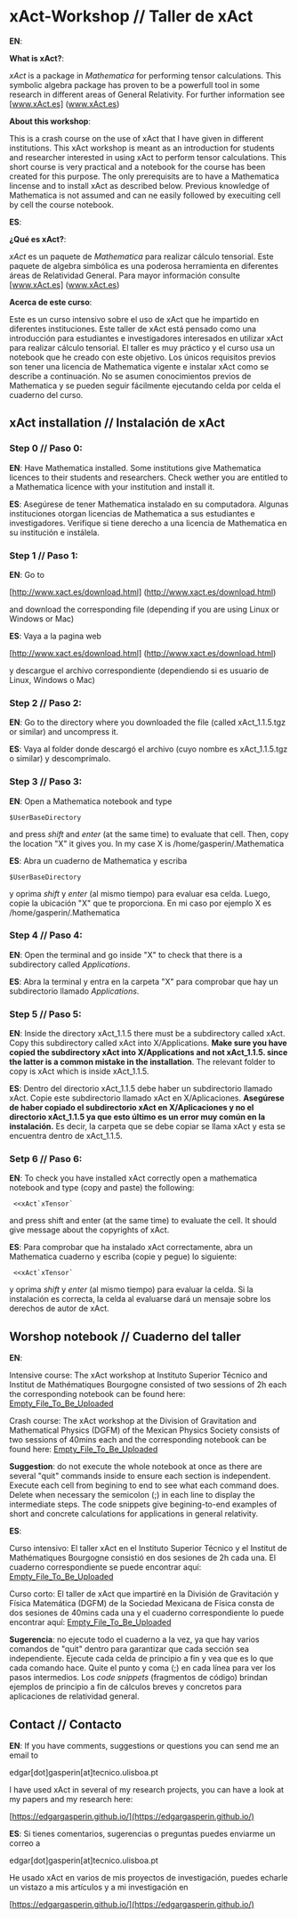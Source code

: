 # xAct-Workshop // Taller de xAct

**EN**:

**What is xAct?**:

*xAct* is a package in *Mathematica* for performing tensor calculations. This symbolic algebra package has proven to be a powerfull tool in some research in different areas of General Relativity. For further information see [www.xAct.es] (www.xAct.es)

**About this workshop**:

This is a crash course on the use of xAct that I have given in different institutions. This xAct workshop is meant as an introduction for students and researcher interested in using xAct to perform tensor calculations. This short course is very practical and a notebook for the course has been created for this purpose.  The only prerequisits are to have a Mathematica lincense and to install xAct as described below. Previous knowledge of Mathematica is not assumed and can ne easily followed by execuiting cell by cell the course notebook.

**ES**:

**¿Qué es xAct?**:

*xAct* es un paquete de *Mathematica* para realizar cálculo tensorial. Este paquete de algebra simbólica es una poderosa herramienta en diferentes áreas de Relatividad General. Para mayor información consulte [www.xAct.es] (www.xAct.es)

**Acerca de este curso**:

Este es un curso intensivo sobre el uso de xAct que he impartido en diferentes instituciones. Este taller de xAct está pensado como una introducción para estudiantes e investigadores interesados ​​en utilizar xAct para realizar cálculo tensorial. El taller es muy práctico y el curso usa un notebook que he creado con este objetivo.  Los únicos requisitos previos son tener una licencia de Mathematica vigente e instalar xAct como se describe a continuación. No se asumen conocimientos previos de Mathematica y se pueden seguir fácilmente ejecutando celda por celda el cuaderno del curso.

## xAct installation // Instalación de xAct

### Step 0 // Paso 0:

**EN**: Have Mathematica installed. Some institutions give Mathematica licences to their students and researchers. Check wether you are entitled to a Mathematica licence with your institution and install it.

**ES**: Asegúrese de tener Mathematica instalado en su computadora. Algunas instituciones otorgan licencias de Mathematica a sus estudiantes e investigadores. Verifique si tiene derecho a una licencia de Mathematica en su institución e instálela.

### Step 1 // Paso 1: 

**EN**: Go to 

[http://www.xact.es/download.html] (http://www.xact.es/download.html)

and download the corresponding file (depending if you are using Linux or
Windows or Mac)

**ES**: Vaya a la pagina web

[http://www.xact.es/download.html] (http://www.xact.es/download.html)

y descargue el archivo correspondiente (dependiendo si es usuario de Linux, Windows o Mac)

### Step 2 // Paso 2:
**EN**: Go to the directory where you downloaded the file (called
xAct_1.1.5.tgz or similar) and uncompress it.

**ES**: Vaya al folder donde descargó el archivo (cuyo nombre es xAct_1.1.5.tgz o similar) y descomprímalo. 

### Step 3 // Paso 3:

**EN**: Open a Mathematica notebook and type 
```
$UserBaseDirectory 
```
and press *shift* and *enter* (at the same time) to evaluate that cell.
Then, copy the location "X" it gives you. In my case X is
/home/gasperin/.Mathematica

**ES**: Abra un cuaderno de Mathematica y escriba 
```
$UserBaseDirectory 
```
 y oprima *shift* y *enter* (al mismo tiempo) para evaluar esa celda.
Luego, copie la ubicación "X" que te proporciona. En mi caso por ejemplo X es 
/home/gasperin/.Mathematica

### Step 4 // Paso 4: 

**EN**: Open the terminal and go inside "X" to check that there is a
subdirectory called *Applications*.

**ES**: Abra la terminal y entra en la carpeta "X" para comprobar que hay un
subdirectorio llamado *Applications*.

### Step 5 // Paso 5:

**EN**: Inside the directory xAct_1.1.5 there must be a subdirectory
called xAct. Copy this subdirectory called xAct into X/Applications.
**Make sure you have copied the subdirectory xAct into X/Applications and
not xAct_1.1.5.
since the latter is a common mistake in the installation**. The relevant
folder to copy is xAct which is inside xAct_1.1.5.

**ES**: Dentro del directorio xAct_1.1.5 debe haber un subdirectorio
llamado xAct. Copie este subdirectorio llamado xAct en X/Aplicaciones.
**Asegúrese de haber copiado el subdirectorio xAct en X/Aplicaciones y
no el directorio xAct_1.1.5 ya que esto último es un error muy común en la instalación.**
Es decir, la carpeta que se debe copiar se llama xAct y esta se encuentra dentro de xAct_1.1.5. 


### Setp 6 // Paso 6:

**EN**: To check you have installed xAct correctly open a mathematica
notebook and type (copy and paste) the following:  
```
 <<xAct`xTensor`
```

and press shift and enter (at the same time) to evaluate the cell. It should give message
about the copyrights of xAct.

**ES**:  Para comprobar que ha instalado xAct correctamente, abra un Mathematica
cuaderno y escriba (copie y pegue) lo siguiente: 
```
 <<xAct`xTensor`
```

y oprima *shift* y *enter* (al mismo tiempo) para evaluar la celda.  Si la instalación es correcta, la celda al evaluarse dará un mensaje
sobre los derechos de autor de xAct.

## Worshop notebook // Cuaderno del taller

**EN**: 

Intensive course: The xAct workshop at Instituto Superior Técnico and  Institut de Mathématiques Bourgogne consisted of two sessions of 2h each the corresponding notebook can be found here: [Empty_File_To_Be_Uploaded](Notebooks/EmptyFile_Test_File.nb)

Crash course: The xAct workshop at the Division of Gravitation and Mathematical Physics (DGFM)  of the Mexican Physics Society consists of two sessions of 40mins each and the corresponding notebook can be found here: [Empty_File_To_Be_Uploaded](Notebooks/EmptyFile_Test_File.nb)

**Suggestion**: do not execute the whole notebook at once as there are several "quit" commands inside to ensure each section is independent. Execute each cell from begining to end to see what each command does. Delete when necessary the semicolon (;) in each line to display the intermediate steps. The code snippets give begining-to-end examples of short and concrete calculations for applications in general relativity.

**ES**:

Curso intensivo: El taller xAct en el Instituto Superior Técnico y el Institut de Mathématiques Bourgogne consistió en dos sesiones de 2h cada una. El cuaderno correspondiente se puede encontrar aquí: [Empty_File_To_Be_Uploaded](Notebooks/EmptyFile_Test_File.nb)

Curso corto: El taller de xAct que impartiré en la División de Gravitación y Física Matemática (DGFM) de la Sociedad Mexicana de Física consta de dos sesiones de 40mins cada una y el cuaderno correspondiente lo puede encontrar aquí: [Empty_File_To_Be_Uploaded](Notebooks/EmptyFile_Test_File.nb)

**Sugerencia**: no ejecute todo el cuaderno a la vez, ya que hay varios comandos de "quit" dentro para garantizar que cada sección sea independiente. Ejecute cada celda de principio a fin y vea que es lo que cada comando hace. Quite el punto y coma (;) en cada línea para ver los pasos intermedios. Los *code snippets* (fragmentos de código) brindan ejemplos de principio a fin de cálculos breves y concretos para aplicaciones de relatividad general.

## Contact // Contacto

**EN**: If you have comments, suggestions or questions you can send me an email to 

edgar[dot]gasperin[at]tecnico.ulisboa.pt

I have used xAct in several of my research projects, you can have a look at my papers and my research here:

[https://edgargasperin.github.io/](https://edgargasperin.github.io/)

**ES**: Si tienes comentarios, sugerencias o preguntas puedes enviarme un correo a

edgar[dot]gasperin[at]tecnico.ulisboa.pt

He usado xAct en varios de mis proyectos de investigación, puedes echarle un vistazo a mis artículos y a mi investigación en 

[https://edgargasperin.github.io/](https://edgargasperin.github.io/)




